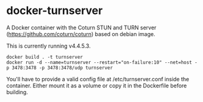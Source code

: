 docker-turnserver
=================

A Docker container with the Coturn STUN and TURN server (https://github.com/coturn/coturn) based on debian image.

This is currently running v4.4.5.3.

```
docker build . -t turnserver
docker run -d --name=turnserver --restart="on-failure:10" --net=host -p 3478:3478 -p 3478:3478/udp turnserver
```

You'll have to provide a valid config file at /etc/turnserver.conf inside the container. Either mount it as a volume or copy it in the Dockerfile before building.
